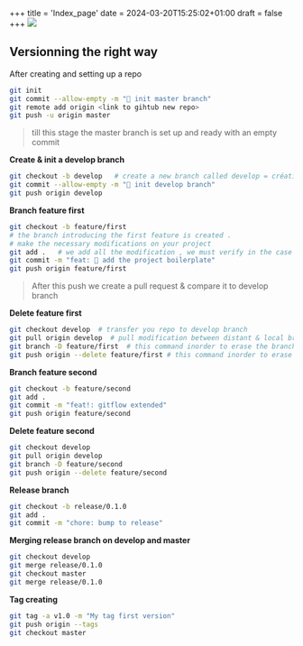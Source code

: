 +++
title = 'Index_page'
date = 2024-03-20T15:25:02+01:00
draft = false
+++
   <img src="https://readme-typing-svg.herokuapp.com/?font=Righteous&size=40&center=true&vCenter=true&width=500&height=70&duration=1500&lines=Made+By+Ayoub+KHOUADRI;" />

## Versionning the right way
After creating and setting up a repo 
```bash
git init 
git commit --allow-empty -m "🎉 init master branch"
git remote add origin <link to gihtub new repo>
git push -u origin master
```
> till this stage the master branch is set up and ready with an empty commit

__Create & init a develop branch__
```bash
git checkout -b develop   # create a new branch called develop = création d'une branche intitulé develop
git commit --allow-empty -m "🎉 init develop branch"
git push origin develop
```
__Branch feature first__
```bash
git checkout -b feature/first
# the branch introducing the first feature is created .
# make the necessary modifications on your project
git add .   # we add all the modification , we must verify in the case of a project the .gitignore file is created .
git commit -m "feat: 🚧 add the project boilerplate" 
git push origin feature/first
```
> After this push we create a pull request & compare it to develop branch

__Delete feature first__
```bash
git checkout develop  # transfer you repo to develop branch
git pull origin develop  # pull modification between distant & local branch
git branch -D feature/first  # this command inorder to erase the branch feature/first locally.
git push origin --delete feature/first # this command inorder to erase the branch feature/first on gihtub distant repo.
```
__Branch feature second__
```bash
git checkout -b feature/second
git add .
git commit -m "feat!: gitflow extended"
git push origin feature/second
```
__Delete feature second__
```bash
git checkout develop
git pull origin develop
git branch -D feature/second
git push origin --delete feature/second
```
__Release branch__
```bash
git checkout -b release/0.1.0
git add .
git commit -m "chore: bump to release"
```
__Merging release branch on develop and master__
```bash
git checkout develop
git merge release/0.1.0
git checkout master
git merge release/0.1.0
```
__Tag creating__
```bash
git tag -a v1.0 -m "My tag first version"
git push origin --tags
git checkout master
```